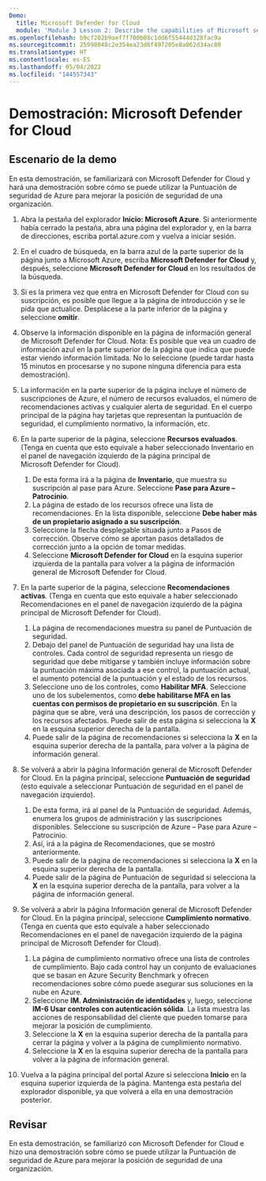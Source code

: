 ```yaml
---
Demo:
  title: Microsoft Defender for Cloud
  module: 'Module 3 Lesson 2: Describe the capabilities of Microsoft security solutions: Describe security management capabilities of Azure'
ms.openlocfilehash: b9cf202b9aef7f700b08c1dd6f55444d328fac9a
ms.sourcegitcommit: 25998048c2e354ea23d6f497205e8a062d34ac80
ms.translationtype: HT
ms.contentlocale: es-ES
ms.lasthandoff: 05/04/2022
ms.locfileid: "144557343"
---
```

# <a name="demo-microsoft-defender-for-cloud"></a>Demostración: Microsoft Defender for Cloud

## <a name="demo-scenario"></a>Escenario de la demo

En esta demostración, se familiarizará con Microsoft Defender for Cloud y hará una demostración sobre cómo se puede utilizar la Puntuación de seguridad de Azure para mejorar la posición de seguridad de una organización.

1. Abra la pestaña del explorador **Inicio: Microsoft Azure**.  Si anteriormente había cerrado la pestaña, abra una página del explorador y, en la barra de direcciones, escriba portal.azure.com y vuelva a iniciar sesión.

1. En el cuadro de búsqueda, en la barra azul de la parte superior de la página junto a Microsoft Azure, escriba **Microsoft Defender for Cloud** y, después, seleccione **Microsoft Defender for Cloud** en los resultados de la búsqueda.

1. Si es la primera vez que entra en Microsoft Defender for Cloud con su suscripción, es posible que llegue a la página de introducción y se le pida que actualice.  Desplácese a la parte inferior de la página y seleccione **omitir**.

1. Observe la información disponible en la página de información general de Microsoft Defender for Cloud.  Nota: Es posible que vea un cuadro de información azul en la parte superior de la página que indica que puede estar viendo información limitada.  No lo seleccione (puede tardar hasta 15 minutos en procesarse y no supone ninguna diferencia para esta demostración).

1. La información en la parte superior de la página incluye el número de suscripciones de Azure, el número de recursos evaluados, el número de recomendaciones activas y cualquier alerta de seguridad.  En el cuerpo principal de la página hay tarjetas que representan la puntuación de seguridad, el cumplimiento normativo, la información, etc.  

1. En la parte superior de la página, seleccione **Recursos evaluados**.  (Tenga en cuenta que esto equivale a haber seleccionado Inventario en el panel de navegación izquierdo de la página principal de Microsoft Defender for Cloud).
    1. De esta forma irá a la página de **Inventario**, que muestra su suscripción al pase para Azure.  Seleccione **Pase para Azure – Patrocinio**.
    1. La página de estado de los recursos ofrece una lista de recomendaciones.  En la lista disponible, seleccione **Debe haber más de un propietario asignado a su suscripción**.
    1. Seleccione la flecha desplegable situada junto a Pasos de corrección. Observe cómo se aportan pasos detallados de corrección junto a la opción de tomar medidas.  
    1. Seleccione **Microsoft Defender for Cloud** en la esquina superior izquierda de la pantalla para volver a la página de información general de Microsoft Defender for Cloud.

1. En la parte superior de la página, seleccione **Recomendaciones activas**.  (Tenga en cuenta que esto equivale a haber seleccionado Recomendaciones en el panel de navegación izquierdo de la página principal de Microsoft Defender for Cloud).
    1. La página de recomendaciones muestra su panel de Puntuación de seguridad.
    1. Debajo del panel de Puntuación de seguridad hay una lista de controles. Cada control de seguridad representa un riesgo de seguridad que debe mitigarse y también incluye información sobre la puntuación máxima asociada a ese control, la puntuación actual, el aumento potencial de la puntuación y el estado de los recursos.  
    1. Seleccione uno de los controles, como **Habilitar MFA**.  Seleccione uno de los subelementos, como **debe habilitarse MFA en las cuentas con permisos de propietario en su suscripción**.  En la página que se abre, verá una descripción, los pasos de corrección y los recursos afectados. Puede salir de esta página si selecciona la **X** en la esquina superior derecha de la pantalla.
    1. Puede salir de la página de recomendaciones si selecciona la **X** en la esquina superior derecha de la pantalla, para volver a la página de información general.

1. Se volverá a abrir la página Información general de Microsoft Defender for Cloud.  En la página principal, seleccione **Puntuación de seguridad** (esto equivale a seleccionar Puntuación de seguridad en el panel de navegación izquierdo).
    1. De esta forma, irá al panel de la Puntuación de seguridad.  Además, enumera los grupos de administración y las suscripciones disponibles.  Seleccione su suscripción de Azure – Pase para Azure – Patrocinio.
    1. Así, irá a la página de Recomendaciones, que se mostró anteriormente.
    1. Puede salir de la página de recomendaciones si selecciona la **X** en la esquina superior derecha de la pantalla.
    1. Puede salir de la página de Puntuación de seguridad si selecciona la **X** en la esquina superior derecha de la pantalla, para volver a la página de información general.

1. Se volverá a abrir la página Información general de Microsoft Defender for Cloud.  En la página principal, seleccione **Cumplimiento normativo**. (Tenga en cuenta que esto equivale a haber seleccionado Recomendaciones en el panel de navegación izquierdo de la página principal de Microsoft Defender for Cloud).
    1. La página de cumplimiento normativo ofrece una lista de controles de cumplimiento.  Bajo cada control hay un conjunto de evaluaciones que se basan en Azure Security Benchmark y ofrecen recomendaciones sobre cómo puede asegurar sus soluciones en la nube en Azure.
    1. Seleccione **IM. Administración de identidades** y, luego, seleccione **IM-6 Usar controles con autenticación sólida**.  La lista muestra las acciones de responsabilidad del cliente que pueden tomarse para mejorar la posición de cumplimiento.
    1. Seleccione la **X** en la esquina superior derecha de la pantalla para cerrar la página y volver a la página de cumplimiento normativo.
    1. Seleccione la **X** en la esquina superior derecha de la pantalla para volver a la página de información general.

1. Vuelva a la página principal del portal Azure si selecciona **Inicio** en la esquina superior izquierda de la página.  Mantenga esta pestaña del explorador disponible, ya que volverá a ella en una demostración posterior.

## <a name="review"></a>Revisar

En esta demostración, se familiarizó con Microsoft Defender for Cloud e hizo una demostración sobre cómo se puede utilizar la Puntuación de seguridad de Azure para mejorar la posición de seguridad de una organización.
